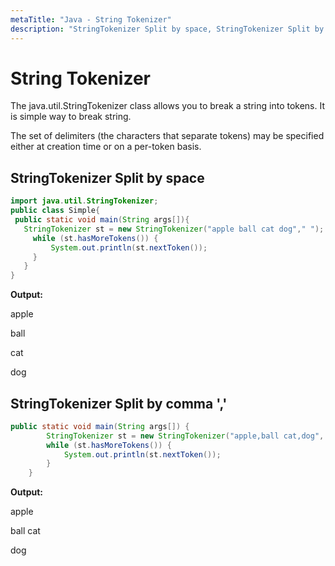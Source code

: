 ```yaml
---
metaTitle: "Java - String Tokenizer"
description: "StringTokenizer Split by space, StringTokenizer Split by comma ','"
---
```


# String Tokenizer


The java.util.StringTokenizer class allows you to break a string into tokens. It is simple way to break string.

The set of delimiters (the characters that separate tokens) may be specified either at creation time or on a per-token basis.



## StringTokenizer Split by space


```java
import java.util.StringTokenizer;  
public class Simple{  
 public static void main(String args[]){  
   StringTokenizer st = new StringTokenizer("apple ball cat dog"," ");  
     while (st.hasMoreTokens()) {  
         System.out.println(st.nextToken());  
     }  
   }  
}  

```

**Output:**

apple

ball

cat

dog



## StringTokenizer Split by comma ','


```java
public static void main(String args[]) {
        StringTokenizer st = new StringTokenizer("apple,ball cat,dog", ",");
        while (st.hasMoreTokens()) {
            System.out.println(st.nextToken());
        }
    }

```

**Output:**

apple

ball cat

dog

